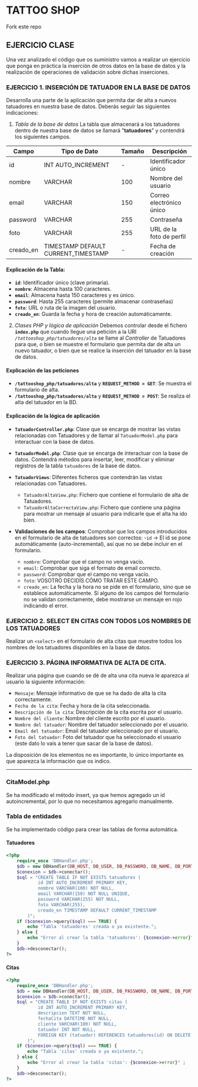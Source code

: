 # TATTOO SHOP

Fork este repo

## EJERCICIO CLASE

Una vez analizado el código que os suministro vamos a realizar un ejercicio que ponga en práctica la inserción de otros datos en la base de datos y la realización de operaciones de validación sobre dichas inserciones.

### EJERCICIO 1. INSERCIÓN DE TATUADOR EN LA BASE DE DATOS
Desarrolla una parte de la aplicación que permita dar de alta a nuevos tatuadores en nuestra base de datos. Deberás seguir las siguientes indicaciones:

1. *Tabla de la base de datos*
La tabla que almacenará a los tatuadores dentro de nuestra base de datos se llamará "**tatuadores**" y contendrá los siguientes campos.

| Campo    | Tipo de Dato          | Tamaño | Descripción                |
|----------|----------------------|--------|----------------------------|
| id       | INT AUTO_INCREMENT   | -      | Identificador único       |
| nombre   | VARCHAR              | 100    | Nombre del usuario        |
| email    | VARCHAR              | 150    | Correo electrónico único  |
| password | VARCHAR              | 255    | Contraseña     |
| foto     | VARCHAR              | 255    | URL de la foto de perfil  |
| creado_en | TIMESTAMP DEFAULT CURRENT_TIMESTAMP | - | Fecha de creación |

#### Explicación de la Tabla:
- **`id`**: Identificador único (clave primaria).
- **`nombre`**: Almacena hasta 100 caracteres.
- **`email`**: Almacena hasta 150 caracteres y es único.
- **`password`**: Hasta 255 caracteres (permite almacenar contraseñas)
- **`foto`**: URL o ruta de la imagen del usuario.
- **`creado_en`**: Guarda la fecha y hora de creación automáticamente.

2. *Clases PHP y lógica de aplicación*
Debemos controlar desde el fichero **`index.php`** que cuando llegue una petición a la URI *`/tattooshop_php/tatuadores/alta`* se llame al *Controller* de Tatuadores para que, o bien se muestre el formulario que permita dar de alta un nuevo tatuador, o bien que se realice la inserción del tatuador en la base de datos.

#### Explicación de las peticiones
- **`/tattooshop_php/tatuadores/alta`** y **`REQUEST_METHOD = GET`**: Se muestra el formulario de alta.
- **`/tattooshop_php/tatuadores/alta`** y **`REQUEST_METHOD = POST`**: Se realiza el alta del tatuador en la BD.

#### Explicación de la lógica de aplicación
- **`TatuadorController.php`**: Clase que se encarga de mostrar las vistas relacionadas con Tatuadores y de llamar al `TatuadorModel.php` para interactuar con la base de datos.
- **`TatuadorModel.php`**: Clase que se encarga de interactuar con la base de datos. Contendrá métodos para insertar, leer, modificar y eliminar registros de la tabla `tatuadores` de la base de datos.
- **`TatuadorViews`**: Diferentes ficheros que contendrán las vistas relacionadas con Tatuadores.
    - `TatuadorAltaView.php`: Fichero que contiene el formulario de alta de Tatuadores.
    - `TatuadorAltaCorrectaView.php`: Fichero que contiene una página para mostrar un mensaje al usuario para indicarle que el alta ha ido bien.

- **Validaciones de los campos**: Comprobar que los campos introducidos en el formulario de alta de tatuadores son correctos:
    -`id` -> El id se pone automáticamente (auto-incremental), así que no se debe incluir en el formulario.
    - `nombre`: Comprobar que el campo no venga vacío.
    - `email`: Comprobar que siga el formato de email correcto.
    - `password`: Comprobar que el campo no venga vacío.
    - `foto`: VOSOTRO DECIDÍS CÓMO TRATAR ESTE CAMPO.
    - `creado_en`: La fecha y la hora no se pide en el formulario, sino que se establece automáticamente.
Si alguno de los campos del formulario no se validan correctamente, debe mostrarse un mensaje en rojo indicando el error.


### EJERCICIO 2. SELECT EN CITAS CON TODOS LOS NOMBRES DE LOS TATUADORES
Realizar un `<select>` en el formulario de alta citas que muestre todos los nombres de los tatuadores disponibles en la base de datos.

### EJERCICIO 3. PÁGINA INFORMATIVA DE ALTA DE CITA.
Realizar una página que cuando se dé de alta una cita nueva le aparezca al usuario la siguiente información:

- ``Mensaje``: Mensaje informativo de que se ha dado de alta la cita correctamente.
- ``Fecha de la cita``: Fecha y hora de la cita seleccionada.
- ``Descripción de la cita``: Descripción de la cita escrita por el usuario.
- ``Nombre del cliente``: Nombre del cliente escrito por el usuario.
- ``Nombre del tatuador``: Nombre del tatuador seleccionado por el usuario.
- ``Email del tatuador``: Email del tatuador seleccionado por el usuario.
- ``Foto del tatuador``: Foto del tatuador que ha seleccionado el usuario (este dato lo vais a tener que sacar de la base de datos).

La disposición de los elementos no es importante, lo único importante es que aparezca la información que os indico.


--- 

### **CitaModel.php** 

Se ha modificado el método insert, ya que hemos agregado un id autoincremental, por lo que no necesitamos agregarlo manualmente.

### **Tabla de entidades**

Se ha implementado código para crear las tablas de forma automática.

#### Tatuadores


```php
<?php
    require_once 'DBHandler.php';
    $db = new DBHandler(DB_HOST, DB_USER, DB_PASSWORD, DB_NAME, DB_PORT);
    $conexion = $db->conectar();
    $sql = "CREATE TABLE IF NOT EXISTS tatuadores (
            id INT AUTO_INCREMENT PRIMARY KEY,
            nombre VARCHAR(100) NOT NULL,
            email VARCHAR(150) NOT NULL UNIQUE,
            password VARCHAR(255) NOT NULL,
            foto VARCHAR(255),
            creado_en TIMESTAMP DEFAULT CURRENT_TIMESTAMP
        )";
    if ($conexion->query($sql) === TRUE) {
        echo "Tabla 'tatuadores' creada o ya existente.";
    } else {
        echo "Error al crear la tabla 'tatuadores': {$conexion->error}" ;
    }
    $db->desconectar();
?>
```


#### Citas

```php
<?php
    require_once 'DBHandler.php';
    $db = new DBHandler(DB_HOST, DB_USER, DB_PASSWORD, DB_NAME, DB_PORT);
    $conexion = $db->conectar();
    $sql = "CREATE TABLE IF NOT EXISTS citas (
            id INT AUTO_INCREMENT PRIMARY KEY,
            descripcion TEXT NOT NULL,
            fechaCita DATETIME NOT NULL,
            cliente VARCHAR(100) NOT NULL,
            tatuador INT NOT NULL,
            FOREIGN KEY (tatuador) REFERENCES tatuadores(id) ON DELETE CASCADE
        )";
    if ($conexion->query($sql) === TRUE) {
        echo "Tabla 'citas' creada o ya existente.";
    } else {
        echo "Error al crear la tabla 'citas': {$conexion->error}" ;
    }
    $db->desconectar();
?>
```
